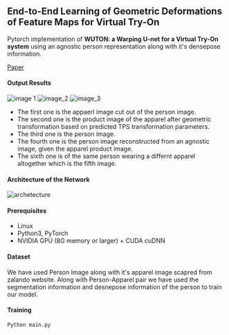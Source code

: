 ## End-to-End Learning of Geometric Deformations of Feature Maps for Virtual Try-On

Pytorch implementation of **WUTON: a Warping U-net for a Virtual Try-On system** using an agnostic person representation along with it's densepose information.

[Paper](https://arxiv.org/pdf/1906.01347.pdf)

#### Output Results
![image 1](https://i.imgur.com/G7JUFa8.jpg)
![image_2](https://i.imgur.com/4ame6wW.jpg)
![image_3](https://i.imgur.com/SuEGces.jpg)

* The first one is the appaerl image cut out of the person image.
* The second one is the product image of the apparel after geometric transformation based on predicted TPS transformation parameters.
* The third one is the person image.
* The fourth one is the person image reconstructed from an agnostic image, given the apparel product image.
* The sixth one is of the same person wearing a differnt apparel altogether which is the fifth image.


#### Architecture of the Network
![archetecture](https://i.imgur.com/MpEX6ZH.png)

#### Prerequisites
* Linux
* Python3, PyTorch
* NVIDIA GPU (8G memory or larger) + CUDA cuDNN

#### Dataset
We have used Person Image along with it's apparel image scapred from zalando website. Along with Person-Apparel pair we have used the segmentation information and desnepose information of the person to train our model.

#### Training
`Python main.py`

